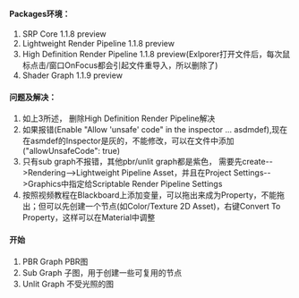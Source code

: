 #### Packages环境：
1. SRP Core 1.1.8 preview
2. Lightweight Render Pipeline 1.1.8 preview
3. High Definition Render Pipeline 1.1.8 preview(Exlporer打开文件后，每次鼠标点击/窗口OnFocus都会引起文件重导入，所以删除了)
4. Shader Graph 1.1.9 preview

#### 问题及解决：
1. 如上3所述， 删除High Definition Render Pipeline解决
2. 如果报错(Enable "Allow 'unsafe' code" in the inspector ... asdmdef),现在在asmdef的Inspector是灰的，不能修改，可以在文件中添加("allowUnsafeCode": true)
3. 只有sub graph不报错，其他pbr/unlit graph都是紫色， 需要先create-->Rendering-->Lightweight Pipeline Asset，并且在Project Settings-->Graphics中指定给Scriptable Render Pipeline Settings
4. 按照视频教程在Blackboard上添加变量，可以拖出来成为Property，不能拖出；但可以先创建一个节点(如Color/Texture 2D Asset)，右键Convert To Property，这样可以在Material中调整

#### 开始
1. PBR Graph PBR图
2. Sub Graph 子图，用于创建一些可复用的节点
3. Unlit Graph 不受光照的图
